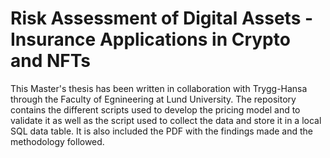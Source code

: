 # Risk Assessment of Digital Assets - Insurance Applications in Crypto and NFTs


This Master's thesis has been written in collaboration with Trygg-Hansa through the Faculty of Egnineering at Lund University. The repository contains the different scripts used to develop the pricing model and to validate it as well as the script used to collect the data and store it in a local SQL data table. It is also included the PDF with the findings made and the methodology followed.
